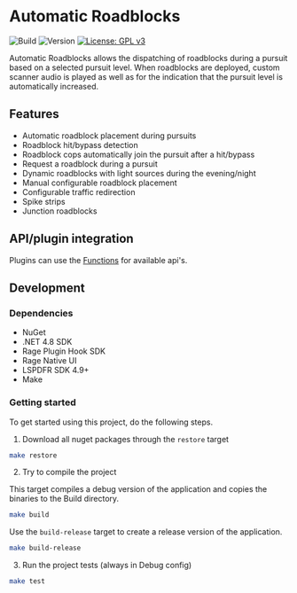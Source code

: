 # Automatic Roadblocks

![Build](https://github.com/yoep/AutomaticRoadblock/actions/workflows/build.yml/badge.svg?branch=master)
![Version](https://img.shields.io/github/v/tag/yoep/AutomaticRoadblock?label=version)
[![License: GPL v3](https://img.shields.io/badge/License-GPLv3-blue.svg)](https://www.gnu.org/licenses/gpl-3.0)

Automatic Roadblocks allows the dispatching of roadblocks during a pursuit based on a selected pursuit level.
When roadblocks are deployed, custom scanner audio is played as well as for the indication that the pursuit level is automatically increased.

## Features

- Automatic roadblock placement during pursuits
- Roadblock hit/bypass detection
- Roadblock cops automatically join the pursuit after a hit/bypass
- Request a roadblock during a pursuit
- Dynamic roadblocks with light sources during the evening/night
- Manual configurable roadblock placement
- Configurable traffic redirection
- Spike strips
- Junction roadblocks

## API/plugin integration

Plugins can use the [Functions](AutomaticRoadblock/API/Functions.cs) for available api's.

## Development

### Dependencies

- NuGet
- .NET 4.8 SDK
- Rage Plugin Hook SDK
- Rage Native UI
- LSPDFR SDK 4.9+
- Make

### Getting started

To get started using this project, do the following steps.

1. Download all nuget packages through the `restore` target

```bash
make restore
```

2. Try to compile the project 

This target compiles a debug version of the application and copies the binaries to the Build directory.

```bash
make build
```

Use the `build-release` target to create a release version of the application.

```bash
make build-release
```

3. Run the project tests (always in Debug config)

```bash
make test
```